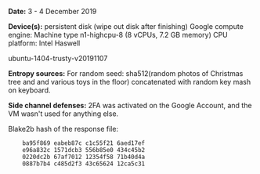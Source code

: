 **Date:** 3 - 4 December 2019

**Device(s):**
    persistent disk (wipe out disk after finishing)
    Google compute engine: Machine type
    n1-highcpu-8 (8 vCPUs, 7.2 GB memory)
    CPU platform: Intel Haswell

ubuntu-1404-trusty-v20191107

**Entropy sources:** For random seed: sha512(random photos of Christmas tree and and various toys in the floor) concatenated with random key mash on keyboard. 

**Side channel defenses:** 2FA was activated on the Google Account, and the VM wasn't used for anything else.

Blake2b hash of the response file:

```
    ba95f869 eabeb87c c1c55f21 6aed17ef 
    e96a832c 1571dcb3 556b85e0 434c45b2 
    0220dc2b 67af7012 12354f58 71b40d4a 
    0887b7b4 c485d2f3 43c65624 12ca5c31 
```
